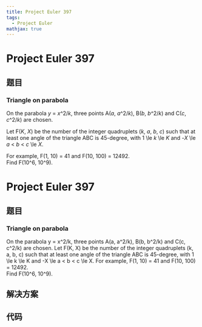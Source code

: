 ```yaml
---
title: Project Euler 397
tags:
  - Project Euler
mathjax: true
---
```

<escape><!-- more --></escape>
    
# Project Euler 397
## 题目
### Triangle on parabola


On the parabola <var>y</var> = <var>x</var>^2/<var>k</var>, three points A(<var>a</var>, <var>a</var>^2/<var>k</var>), B(<var>b</var>, <var>b</var>^2/<var>k</var>) and C(<var>c</var>, <var>c</var>^2/<var>k</var>) are chosen.


Let F(<var>K</var>, <var>X</var>) be the number of the integer quadruplets (<var>k</var>, <var>a</var>, <var>b</var>, <var>c</var>) such that at least one angle of the triangle ABC is 45-degree, with 1 \le <var>k</var> \le <var>K</var> and -<var>X</var> \le <var>a</var> < <var>b</var> < <var>c</var> \le <var>X</var>.


For example, F(1, 10) = 41 and F(10, 100) = 12492.<br />
Find F(10^6, 10^9).



# Project Euler 397
## 题目
### Triangle on parabola

On the parabola y = x^2/k, three points A(a, a^2/k), B(b, b^2/k) and C(c, c^2/k) are chosen.
Let F(K, X) be the number of the integer quadruplets (k, a, b, c) such that at least one angle of the triangle ABC is 45-degree, with 1 \le k \le K and -X \le a < b < c \le X.
For example, F(1, 10) = 41 and F(10, 100) = 12492.<br>Find F(10^6, 10^9).


## 解决方案


## 代码



